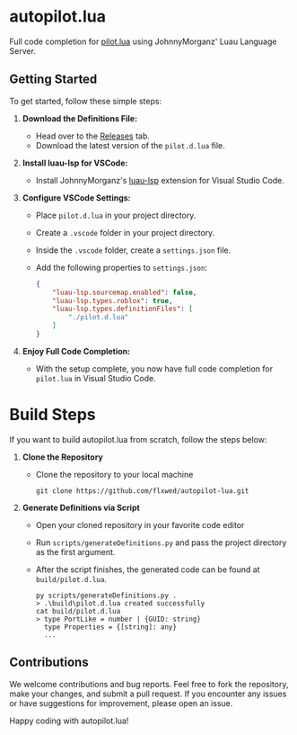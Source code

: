 # autopilot.lua

Full code completion for [pilot.lua](https://github.com/iimurpyh/pilot-lua/wiki/) using JohnnyMorganz' Luau Language Server.

## Getting Started

To get started, follow these simple steps:

1. **Download the Definitions File:**
   - Head over to the [Releases](https://github.com/your-username/autopilot.lua/releases) tab.
   - Download the latest version of the `pilot.d.lua` file.

3. **Install luau-lsp for VSCode:**
   - Install JohnnyMorganz's [luau-lsp](https://github.com/JohnnyMorganz/luau-lsp) extension for Visual Studio Code.

4. **Configure VSCode Settings:**
   - Place `pilot.d.lua` in your project directory.
   - Create a `.vscode` folder in your project directory.
   - Inside the `.vscode` folder, create a `settings.json` file.
   - Add the following properties to `settings.json`:

     ```json
     {
         "luau-lsp.sourcemap.enabled": false,
         "luau-lsp.types.roblox": true,
         "luau-lsp.types.definitionFiles": [
             "./pilot.d.lua"
         ]
     }
     ```

5. **Enjoy Full Code Completion:**
   - With the setup complete, you now have full code completion for `pilot.lua` in Visual Studio Code.

# Build Steps

If you want to build autopilot.lua from scratch, follow the steps below:

1. **Clone the Repository**
   - Clone the repository to your local machine

     ```
     git clone https://github.com/flxwed/autopilot-lua.git
     ```

2. **Generate Definitions via Script**
   - Open your cloned repository in your favorite code editor
   - Run `scripts/generateDefinitions.py` and pass the project directory as the first argument.
   - After the script finishes, the generated code can be found at `build/pilot.d.lua`.

     ```
     py scripts/generateDefinitions.py .
     > .\build\pilot.d.lua created successfully
     cat build/pilot.d.lua
     > type PortLike = number | {GUID: string}
       type Properties = {[string]: any}
       ...
     ```

## Contributions

We welcome contributions and bug reports. Feel free to fork the repository, make your changes, and submit a pull request. If you encounter any issues or have suggestions for improvement, please open an issue.

Happy coding with autopilot.lua!
